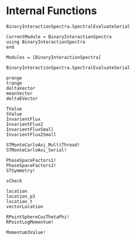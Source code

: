 # Internal Functions

```@docs
BinaryInteractionSpectra.SpectralEvaluateSerial
```

```@meta
CurrentModule = BinaryInteractionSpectra
using BinaryInteractionSpectra
end
```

```@autodocs
Modules = [BinaryInteractionSpectra]
```

```@docs
BinaryInteractionSpectra.SpectralEvaluateSerial
```

```@docs
prange
trange
deltaVector
meanVector
deltaEVector
```

```@docs
TValue
SValue
InvarientFlux
InvarientFlux2
InvarientFluxSmall
InvarientFlux2Small
```

```@docs
STMonteCarloAxi_MultiThread!
STMonteCarloAxi_Serial!
```

```@docs
PhaseSpaceFactors1!
PhaseSpaceFactors2!
STSymmetry!
```

```@docs
sCheck
```

```@docs
location
location_p3
location_t
vectorLocation
```

```@docs
RPointSphereCosThetaPhi!
RPointLogMomentum!
```

```@docs
Momentum3Value!
```

